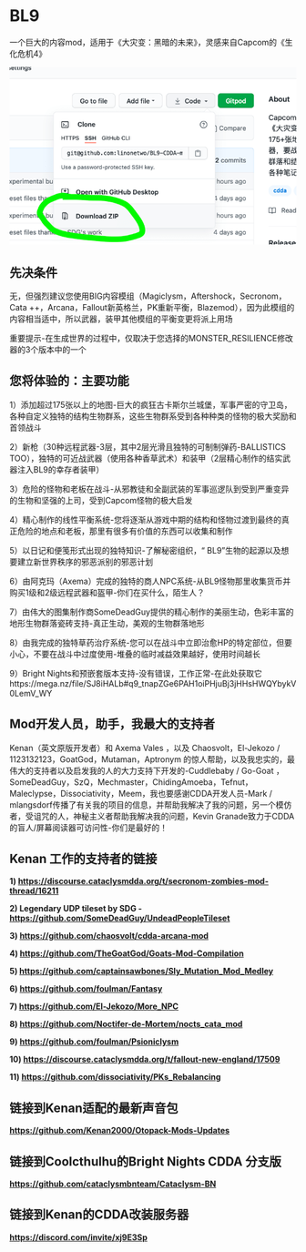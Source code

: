 # BL9

一个巨大的内容mod，适用于《大灾变：黑暗的未来》，灵感来自Capcom的《生化危机4》

![HowDownload.png](./HowDownload.png)
## 先决条件 

无，但强烈建议您使用BIG内容模组（Magiclysm，Aftershock，Secronom，Cata ++，Arcana，Fallout新英格兰，PK重新平衡，Blazemod），因为此模组的内容相当适中，所以武器，装甲其他模组的平衡变更将派上用场

重要提示-在生成世界的过程中，仅取决于您选择的MONSTER_RESILIENCE修改器的3个版本中的一个

## 您将体验的：主要功能

1）添加超过175张以上的地图-巨大的疯狂古卡斯尔兰城堡，军事严密的守卫岛，各种自定义独特的结构生物群系，这些生物群系受到各种种类的怪物的极大奖励和首领战斗

2）新枪（30种远程武器-3层，其中2层光滑且独特的可制制弹药-BALLISTICS TOO），独特的可近战武器（使用各种香草武术）和装甲（2层精心制作的结实武器注入BL9的幸存者装甲）

3）危险的怪物和老板在战斗-从邪教徒和全副武装的军事巡逻队到受到严重变异的生物和坚强的上司，受到Capcom怪物的极大启发

4）精心制作的线性平衡系统-您将逐渐从游戏中期的结构和怪物过渡到最终的真正危险的地点和老板，那里有很多有价值的东西可以收集和制作

5）以日记和便笺形式出现的独特知识-了解秘密组织，“ BL9”生物的起源以及想要建立新世界秩序的邪恶派别的邪恶计划

6）由阿克玛（Axema）完成的独特的商人NPC系统-从BL9怪物那里收集货币并购买1级和2级远程武器和盔甲-你们在买什么，陌生人？

7）由伟大的图集制作商SomeDeadGuy提供的精心制作的美丽生动，色彩丰富的地形生物群落瓷砖支持-真正生动，美观的生物群落地形

8）由我完成的独特草药治疗系统-您可以在战斗中立即治愈HP的特定部位，但要小心，不要在战斗中过度使用-堆叠的临时减益效果越好，使用时间越长

9）Bright Nights和预嵌套版本支持-没有错误，工作正常-在此处获取它https://mega.nz/file/SJ8iHALb#q9_tnapZGe6PAH1oiPHjuBj3jHHsHWQYbykV0LemV_WY


## Mod开发人员，助手，我最大的支持者

Kenan（英文原版开发者）和 Axema Vales ，以及 Chaosvolt，El-Jekozo / 1123132123，GoatGod，Mutaman，Aptronym 的惊人帮助，以及我忠实的，最伟大的支持者以及启发我的人的大力支持下开发的-Cuddlebaby / Go-Goat ，SomeDeadGuy，SzQ，Mechmaster，ChidingAmoeba，Tefnut，Maleclypse，Dissociativity，Meem，我也要感谢CDDA开发人员-Mark / mlangsdorf传播了有关我的项目的信息，并帮助我解决了我的问题，另一个模仿者，受诅咒的人，神秘主义者帮助我解决我的问题，Kevin Granade致力于CDDA的盲人/屏幕阅读器可访问性-你们是最好的！

## Kenan 工作的支持者的链接

**1) https://discourse.cataclysmdda.org/t/secronom-zombies-mod-thread/16211**

**2) Legendary UDP tileset by SDG - https://github.com/SomeDeadGuy/UndeadPeopleTileset**

**3) https://github.com/chaosvolt/cdda-arcana-mod**

**4) https://github.com/TheGoatGod/Goats-Mod-Compilation**

**5) https://github.com/captainsawbones/Sly_Mutation_Mod_Medley**

**6) https://github.com/foulman/Fantasy**

**7) https://github.com/El-Jekozo/More_NPC**

**8) https://github.com/Noctifer-de-Mortem/nocts_cata_mod**

**9) https://github.com/foulman/Psioniclysm**

**10) https://discourse.cataclysmdda.org/t/fallout-new-england/17509**

**11) https://github.com/dissociativity/PKs_Rebalancing**

## 链接到Kenan适配的最新声音包

**https://github.com/Kenan2000/Otopack-Mods-Updates**

## 链接到Coolcthulhu的Bright Nights CDDA 分支版

**https://github.com/cataclysmbnteam/Cataclysm-BN**

## 链接到Kenan的CDDA改装服务器

**https://discord.com/invite/xj9E3Sp**
